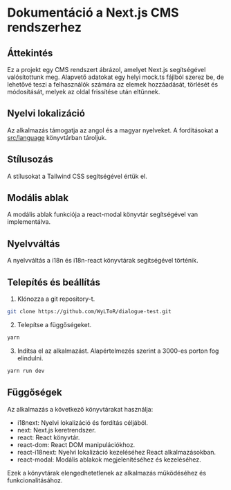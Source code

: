 # Dokumentáció a Next.js CMS rendszerhez

## Áttekintés

Ez a projekt egy CMS rendszert ábrázol, amelyet Next.js segítségével valósítottunk meg. Alapvető adatokat egy helyi mock.ts fájlból szerez be, de lehetővé teszi a felhasználók számára az elemek hozzáadását, törlését és módosítását, melyek az oldal frissítése után eltűnnek.

## Nyelvi lokalizáció

Az alkalmazás támogatja az angol és a magyar nyelveket. A fordításokat a [src/language](./src/language) könyvtárban tároljuk.

## Stílusozás

A stílusokat a Tailwind CSS segítségével értük el.

## Modális ablak

A modális ablak funkciója a react-modal könyvtár segítségével van implementálva.

## Nyelvváltás

A nyelvváltás a i18n és i18n-react könyvtárak segítségével történik.

## Telepítés és beállítás

1. Klónozza a git repository-t.

```bash
git clone https://github.com/WyLToR/dialogue-test.git
```

2. Telepítse a függőségeket.

```bash
yarn
```

3. Indítsa el az alkalmazást. Alapértelmezés szerint a 3000-es porton fog elindulni.

```bash
yarn run dev
```

## Függőségek

Az alkalmazás a következő könyvtárakat használja:

- i18next: Nyelvi lokalizáció és fordítás céljából.
- next: Next.js keretrendszer.
- react: React könyvtár.
- react-dom: React DOM manipulációkhoz.
- react-i18next: Nyelvi lokalizáció kezeléséhez React alkalmazásokban.
- react-modal: Modális ablakok megjelenítéséhez és kezeléséhez.

Ezek a könyvtárak elengedhetetlenek az alkalmazás működéséhez és funkcionalitásához.